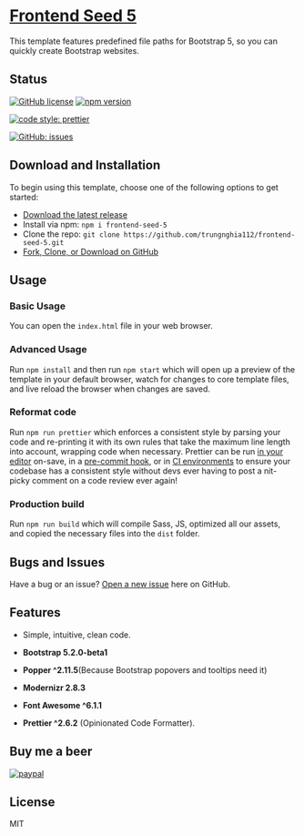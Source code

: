 # [Frontend Seed 5](https://github.com/trungnghia112/frontend-seed-5)

This template features predefined file paths for Bootstrap 5, so you can quickly create Bootstrap websites.

## Status

[![GitHub license](https://img.shields.io/github/license/trungnghia112/frontend-seed-5)](https://raw.githubusercontent.com/trungnghia112/frontend-seed-5/master/LICENSE)
[![npm version](https://img.shields.io/npm/v/startbootstrap-bare.svg)](https://www.npmjs.com/package/frontend-seed-5)

[comment]: <> ([![dependencies Status]&#40;https://david-dm.org/BlackrockDigital/startbootstrap-bare/status.svg&#41;]&#40;https://david-dm.org/trungnghia112/frontend-seed-5&#41;)

[comment]: <> ([![devDependencies Status]&#40;https://david-dm.org/BlackrockDigital/startbootstrap-bare/dev-status.svg&#41;]&#40;https://david-dm.org/trungnghia112/frontend-seed-5?type=dev&#41;)
[![code style: prettier](https://img.shields.io/badge/code_style-prettier-ff69b4.svg?style=flat-square)](https://github.com/prettier/prettier)

[![GitHub: issues](https://img.shields.io/github/issues/trungnghia112/frontend-seed-5)](https://github.com/trungnghia112/frontend-seed-5/issues)

## Download and Installation

To begin using this template, choose one of the following options to get started:

- [Download the latest release](https://github.com/trungnghia112/frontend-seed-5/releases)
- Install via npm: `npm i frontend-seed-5`
- Clone the repo: `git clone https://github.com/trungnghia112/frontend-seed-5.git`
- [Fork, Clone, or Download on GitHub](https://github.com/trungnghia112/frontend-seed-5)

## Usage

### Basic Usage

You can open the `index.html` file in your web browser.

### Advanced Usage

Run `npm install` and then run `npm start` which will open up a preview of the template in your default browser, watch for changes to core template files, and live reload the browser when changes are saved.

### Reformat code

Run `npm run prettier` which enforces a consistent style by parsing your code and re-printing it with its own rules that take the maximum line length into account, wrapping code when necessary.
Prettier can be run [in your editor](http://prettier.io/docs/en/editors.html) on-save, in a [pre-commit hook](https://prettier.io/docs/en/precommit.html), or in [CI environments](https://prettier.io/docs/en/cli.html#list-different) to ensure your codebase has a consistent style without devs ever having to post a nit-picky comment on a code review ever again!

### Production build

Run `npm run build` which will compile Sass, JS, optimized all our assets, and copied the necessary files into the `dist` folder.

## Bugs and Issues

Have a bug or an issue? [Open a new issue](https://github.com/trungnghia112/frontend-seed-5/issues) here on GitHub.

## Features

- Simple, intuitive, clean code.

- **Bootstrap 5.2.0-beta1**

- **Popper ^2.11.5**(Because Bootstrap popovers and tooltips need it)

- **Modernizr 2.8.3**

- **Font Awesome ^6.1.1**

- **Prettier ^2.6.2** (Opinionated Code Formatter).

## Buy me a beer

[![paypal](https://www.paypalobjects.com/en_US/i/btn/btn_donateCC_LG.gif)](https://paypal.me/trungnghia112)

## License

MIT
